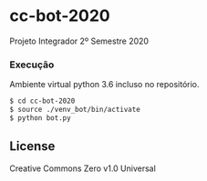 # cc-bot-2020
Projeto Integrador 2º Semestre 2020


### Execução

Ambiente virtual python 3.6 incluso no repositório.


```sh
$ cd cc-bot-2020
$ source ./venv_bot/bin/activate
$ python bot.py
```


License
----

Creative Commons Zero v1.0 Universal

